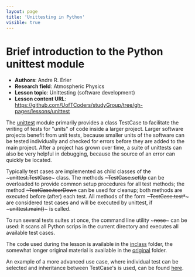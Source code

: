 ```yaml
---
layout: page
title: 'Unittesting in Python'
visible: true
---
```


# Brief introduction to the Python unittest module

 - **Authors**: Andre R. Erler
 - **Research field**: Atmospheric Physics
 - **Lesson topic**: Unittesting (software development)
 - **Lesson content URL**: <https://github.com/UofTCoders/studyGroup/tree/gh-pages/lessons/unittest>

The [unittest](https://docs.python.org/2/library/unittest.html) module primarily provides a class TestCase to facilitate the writing of tests for "units" of code inside a larger project.
Larger software projects benefit from unit tests, because smaller units of the software can be tested individually and checked for errors before they are added to the main project. After a project has grown over time, a suite of unittests can also be very helpful in debugging, because the source of an error can quickly be located.

Typically test cases are implemented as child classes of the ~~~unittest.TestCase~~~ class. The methods ~~~TestCase.setUp~~ can be overloaded to provide common setup procedures for all test methods; the method ~~~TestCase.tearDown~~ can be used for cleanup; both methods are executed before (after) each test. All methods of the form ~~~TestCase.test*~~~ are considered test cases and will be executed by unittest, if ~~~unittest.main()~~~ is called.

To run several tests suites at once, the command line utility ~~~nose~~~ can be used: it scans all Python scrips in the current directory and executes all available test cases.

The code used during the lesson is available in the [inclass](https://github.com/UofTCoders/studyGroup/tree/gh-pages/lessons/unittest/inclass) folder, the somewhat longer original material is available in the [original](https://github.com/UofTCoders/studyGroup/tree/gh-pages/lessons/unittest/original) folder.

An example of a more advanced use case, where individual test can be selected and inheritance between TestCase's is used, can be found [here](https://github.com/aerler/GeoPy/tree/master/src/geodata_test.py).
